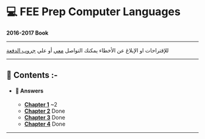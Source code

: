 # :computer: FEE Prep Computer Languages
**2016-2017 Book**
***    
للإقتراحات او الإبلاغ عن الأخطاء يمكنك التواصل [معي](https://www.facebook.com/TarekkMA1) أو علي [جروب الدفعة](https://www.facebook.com/groups/FEE.52/)
***
## :book: **Contents :-**
* #### :beginner: **Answers**
    * [**Chapter 1**](answers/chapter-1.md) ~2
    * [**Chapter 2**](answers/chapter-2.md) Done
    * [**Chapter 3**](answers/chapter-3.md) Done
    * [**Chapter 4**](answers/chapter-4.md) Done

***
